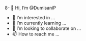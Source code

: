 8- 👋 Hi, I’m @DumisaniP
- 👀 I’m interested in ...
- 🌱 I’m currently learning ...
- 💞️ I’m looking to collaborate on ...
- 📫 How to reach me ...

<!---
DumisaniP/DumisaniP is a ✨ special ✨ repository because its `README.md` (this file) appears on your GitHub profile.
You can click the Preview link to take a look at your changes.
--->
